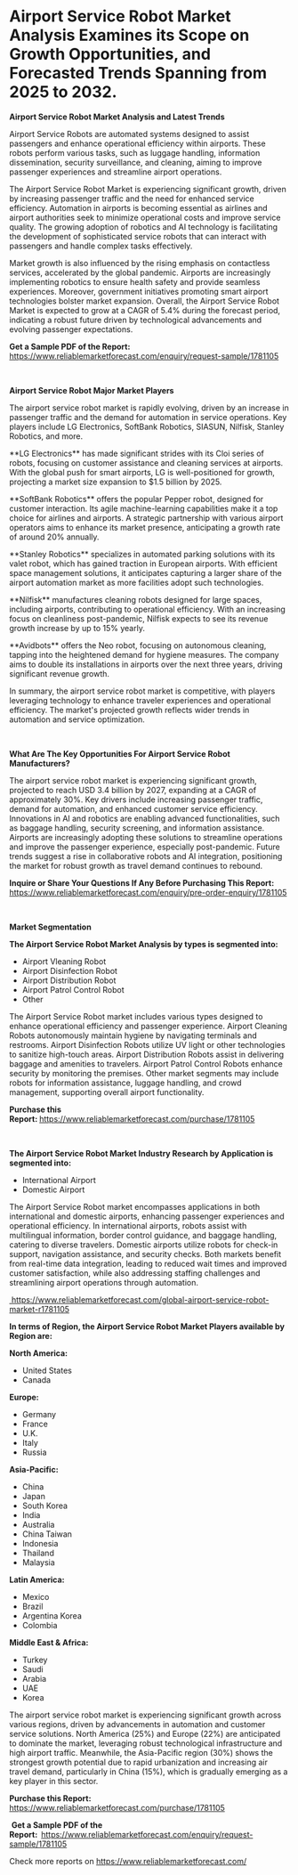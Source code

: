 <p><h1>Airport Service Robot Market Analysis Examines its Scope on Growth Opportunities, and Forecasted Trends Spanning from 2025 to 2032.</h1></p><p><strong>Airport Service Robot Market Analysis and Latest Trends</strong></p>
<p><p>Airport Service Robots are automated systems designed to assist passengers and enhance operational efficiency within airports. These robots perform various tasks, such as luggage handling, information dissemination, security surveillance, and cleaning, aiming to improve passenger experiences and streamline airport operations.</p><p>The Airport Service Robot Market is experiencing significant growth, driven by increasing passenger traffic and the need for enhanced service efficiency. Automation in airports is becoming essential as airlines and airport authorities seek to minimize operational costs and improve service quality. The growing adoption of robotics and AI technology is facilitating the development of sophisticated service robots that can interact with passengers and handle complex tasks effectively.</p><p>Market growth is also influenced by the rising emphasis on contactless services, accelerated by the global pandemic. Airports are increasingly implementing robotics to ensure health safety and provide seamless experiences. Moreover, government initiatives promoting smart airport technologies bolster market expansion. Overall, the Airport Service Robot Market is expected to grow at a CAGR of 5.4% during the forecast period, indicating a robust future driven by technological advancements and evolving passenger expectations.</p></p>
<p><strong>Get a Sample PDF of the Report:&nbsp;</strong> <a href="https://www.reliablemarketforecast.com/enquiry/request-sample/1781105?utm_campaign=2603&utm_medium=2&utm_source=Github&utm_content=ia&utm_term=25032025&utm_id=airport-service-robot">https://www.reliablemarketforecast.com/enquiry/request-sample/1781105</a></p>
<p>&nbsp;</p>
<p><strong>Airport Service Robot Major Market Players</strong></p>
<p><p>The airport service robot market is rapidly evolving, driven by an increase in passenger traffic and the demand for automation in service operations. Key players include LG Electronics, SoftBank Robotics, SIASUN, Nilfisk, Stanley Robotics, and more.</p><p>**LG Electronics** has made significant strides with its Cloi series of robots, focusing on customer assistance and cleaning services at airports. With the global push for smart airports, LG is well-positioned for growth, projecting a market size expansion to $1.5 billion by 2025.</p><p>**SoftBank Robotics** offers the popular Pepper robot, designed for customer interaction. Its agile machine-learning capabilities make it a top choice for airlines and airports. A strategic partnership with various airport operators aims to enhance its market presence, anticipating a growth rate of around 20% annually.</p><p>**Stanley Robotics** specializes in automated parking solutions with its valet robot, which has gained traction in European airports. With efficient space management solutions, it anticipates capturing a larger share of the airport automation market as more facilities adopt such technologies.</p><p>**Nilfisk** manufactures cleaning robots designed for large spaces, including airports, contributing to operational efficiency. With an increasing focus on cleanliness post-pandemic, Nilfisk expects to see its revenue growth increase by up to 15% yearly.</p><p>**Avidbots** offers the Neo robot, focusing on autonomous cleaning, tapping into the heightened demand for hygiene measures. The company aims to double its installations in airports over the next three years, driving significant revenue growth.</p><p>In summary, the airport service robot market is competitive, with players leveraging technology to enhance traveler experiences and operational efficiency. The market's projected growth reflects wider trends in automation and service optimization.</p></p>
<p>&nbsp;</p>
<p><strong>What Are The Key Opportunities For Airport Service Robot Manufacturers?</strong></p>
<p><p>The airport service robot market is experiencing significant growth, projected to reach USD 3.4 billion by 2027, expanding at a CAGR of approximately 30%. Key drivers include increasing passenger traffic, demand for automation, and enhanced customer service efficiency. Innovations in AI and robotics are enabling advanced functionalities, such as baggage handling, security screening, and information assistance. Airports are increasingly adopting these solutions to streamline operations and improve the passenger experience, especially post-pandemic. Future trends suggest a rise in collaborative robots and AI integration, positioning the market for robust growth as travel demand continues to rebound.</p></p>
<p><strong>Inquire or Share Your Questions If Any Before Purchasing This Report:</strong> <a href="https://www.reliablemarketforecast.com/enquiry/pre-order-enquiry/1781105?utm_campaign=2603&utm_medium=2&utm_source=Github&utm_content=ia&utm_term=25032025&utm_id=airport-service-robot">https://www.reliablemarketforecast.com/enquiry/pre-order-enquiry/1781105</a></p>
<p>&nbsp;</p>
<p><strong>Market Segmentation</strong></p>
<p><strong>The Airport Service Robot Market Analysis by types is segmented into:</strong></p>
<p><ul><li>Airport Vleaning Robot</li><li>Airport Disinfection Robot</li><li>Airport Distribution Robot</li><li>Airport Patrol Control Robot</li><li>Other</li></ul></p>
<p><p>The Airport Service Robot market includes various types designed to enhance operational efficiency and passenger experience. Airport Cleaning Robots autonomously maintain hygiene by navigating terminals and restrooms. Airport Disinfection Robots utilize UV light or other technologies to sanitize high-touch areas. Airport Distribution Robots assist in delivering baggage and amenities to travelers. Airport Patrol Control Robots enhance security by monitoring the premises. Other market segments may include robots for information assistance, luggage handling, and crowd management, supporting overall airport functionality.</p></p>
<p><strong>Purchase this Report:&nbsp;</strong><a href="https://www.reliablemarketforecast.com/purchase/1781105?utm_campaign=2603&utm_medium=2&utm_source=Github&utm_content=ia&utm_term=25032025&utm_id=airport-service-robot">https://www.reliablemarketforecast.com/purchase/1781105</a></p>
<p>&nbsp;</p>
<p><strong>The Airport Service Robot Market Industry Research by Application is segmented into:</strong></p>
<p><ul><li>International Airport</li><li>Domestic Airport</li></ul></p>
<p><p>The Airport Service Robot market encompasses applications in both international and domestic airports, enhancing passenger experiences and operational efficiency. In international airports, robots assist with multilingual information, border control guidance, and baggage handling, catering to diverse travelers. Domestic airports utilize robots for check-in support, navigation assistance, and security checks. Both markets benefit from real-time data integration, leading to reduced wait times and improved customer satisfaction, while also addressing staffing challenges and streamlining airport operations through automation.</p></p>
<p><a href="https://www.reliablemarketforecast.com/global-airport-service-robot-market-r1781105?utm_campaign=2603&utm_medium=2&utm_source=Github&utm_content=ia&utm_term=25032025&utm_id=airport-service-robot">&nbsp;https://www.reliablemarketforecast.com/global-airport-service-robot-market-r1781105</a></p>
<p><strong>In terms of Region, the Airport Service Robot Market Players available by Region are:</strong></p>
<p>
    <p> <strong> North America: </strong>
        <ul>
            <li>United States</li>
            <li>Canada</li>
        </ul>
        </p> 
    <p> <strong> Europe: </strong>
        <ul>
            <li>Germany</li>
            <li>France</li>
            <li>U.K.</li>
            <li>Italy</li>
            <li>Russia</li>
        </ul>
        </p> 
    <p> <strong> Asia-Pacific: </strong>
        <ul>
            <li>China</li>
            <li>Japan</li>
            <li>South Korea</li>
            <li>India</li>
            <li>Australia</li>
            <li>China Taiwan</li>
            <li>Indonesia</li>
            <li>Thailand</li>
            <li>Malaysia</li>
        </ul>
        </p> 
    <p> <strong> Latin America: </strong>
        <ul>
            <li>Mexico</li>
            <li>Brazil</li>
            <li>Argentina Korea</li>
            <li>Colombia</li>
        </ul>
        </p> 
    <p> <strong> Middle East & Africa: </strong>
        <ul>
            <li>Turkey</li>
            <li>Saudi</li>
            <li>Arabia</li>
            <li>UAE</li>
            <li>Korea</li>
        </ul>
    </p>
    </p>
<p><p>The airport service robot market is experiencing significant growth across various regions, driven by advancements in automation and customer service solutions. North America (25%) and Europe (22%) are anticipated to dominate the market, leveraging robust technological infrastructure and high airport traffic. Meanwhile, the Asia-Pacific region (30%) shows the strongest growth potential due to rapid urbanization and increasing air travel demand, particularly in China (15%), which is gradually emerging as a key player in this sector.</p></p>
<p><strong>Purchase this Report: </strong><a href="https://www.reliablemarketforecast.com/purchase/1781105?utm_campaign=2603&utm_medium=2&utm_source=Github&utm_content=ia&utm_term=25032025&utm_id=airport-service-robot">https://www.reliablemarketforecast.com/purchase/1781105</a></p>
<p>&nbsp;<strong>Get a Sample PDF of the Report:&nbsp;&nbsp;</strong><a href="https://www.reliablemarketforecast.com/enquiry/request-sample/1781105?utm_campaign=2603&utm_medium=2&utm_source=Github&utm_content=ia&utm_term=25032025&utm_id=airport-service-robot">https://www.reliablemarketforecast.com/enquiry/request-sample/1781105</a></p>
<p><strong></strong></p>
<p>Check more reports on <a href="https://www.reliablemarketforecast.com/?utm_campaign=2603&utm_medium=2&utm_source=Github&utm_content=ia&utm_term=25032025&utm_id=airport-service-robot">https://www.reliablemarketforecast.com/</a></p>